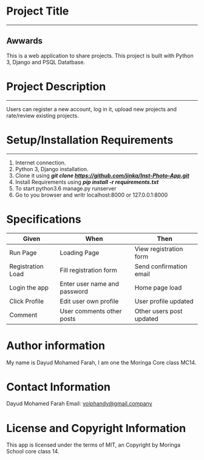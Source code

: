 # Project Title
*****************
## Awwards
This is a web application to share projects. This project is built with Python 3, Django and PSQL Datatbase.

# Project Description
*******************
Users can register a new account, log in it, upload new projects and rate/review existing projects.

# Setup/Installation Requirements
**********************************
1. Internet connection.
2. Python 3, Django installation.
3. Clone it using ***git clone https://github.com/jinka/Inst-Photo-App.git***
4. Install Requirements using ***pip install -r requirements.txt***
5. To start python3.6 manage.py runserver
6. Go to you browser and writr localhost:8000 or 127.0.0.1:8000

# Specifications
|Given|When|Then|
|-----|----|----|
|Run Page|Loading Page|View registration form|
|Registration Load|Fill registration form|Send confirmation email|
|Login the app|Enter user name and password|Home page load|
|Click Profile|Edit user own profile|User profile updated|
|Comment|User comments other posts|Other users post updated|


# Author information
My name is Dayud Mohamed Farah, I am one the Moringa Core class MC14.

# Contact Information
Dayud Mohamed Farah  Email: voiphandy@gmail.company

# License and Copyright Information

This app is licensed under the terms of MIT, an Copyright by Moringa School core class 14.

